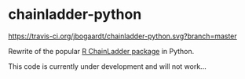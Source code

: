 # chainladder-python
https://travis-ci.org/jbogaardt/chainladder-python.svg?branch=master

Rewrite of the popular [R ChainLadder package](https://github.com/mages/ChainLadder) in Python.

This code is currently under development and will not work...
